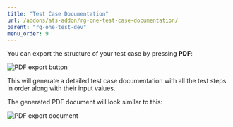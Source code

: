```yaml
---
title: "Test Case Documentation"
url: /addons/ats-addon/rg-one-test-case-documentation/
parent: "rg-one-test-dev"
menu_order: 9
---
```


You can export the structure of your test case by pressing **PDF**:

![PDF export button](attachments/rg-one-test-case-documentation/exportbutton.png)

This will generate a detailed test case documentation with all the test steps in order along with their input values.

The generated PDF document will look similar to this:

![PDF export document](attachments/rg-one-test-case-documentation/exportdocument.png)
